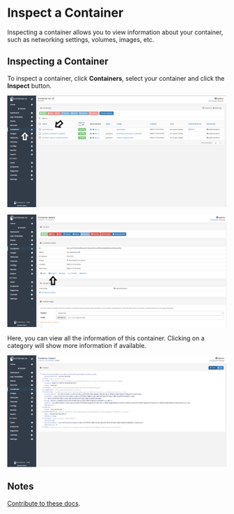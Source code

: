 # Inspect a Container

Inspecting a container allows you to view information about your container, such as networking settings, volumes, images, etc.

## Inspecting a Container

To inspect a container, click <b>Containers</b>, select your container and click the <b>Inspect</b> button.

![inspect](assets/inspect-1.png)

![inspect](assets/inspect-2.png)

Here, you can view all the information of this container. Clicking on a category will show more information if available. 

![inspect](assets/inspect-3.png)

## Notes

[Contribute to these docs](https://github.com/portainer/portainer-docs/blob/master/contributing.md).
